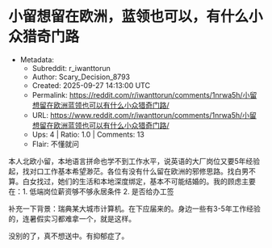 # 小留想留在欧洲，蓝领也可以，有什么小众猎奇门路

- Metadata:
  - Subreddit: r_iwanttorun
  - Author: Scary_Decision_8793
  - Created: 2025-09-27 14:13:00 UTC
  - Permalink: https://reddit.com/r/iwanttorun/comments/1nrwa5h/小留想留在欧洲蓝领也可以有什么小众猎奇门路/
  - URL: https://www.reddit.com/r/iwanttorun/comments/1nrwa5h/小留想留在欧洲蓝领也可以有什么小众猎奇门路/
  - Ups: 4 | Ratio: 1.0 | Comments: 13
  - Flair: 不懂就问


本人北欧小留，本地语言拼命也学不到工作水平，说英语的大厂岗位又要5年经验起，找对口工作基本希望渺茫。各位有没有什么留在欧洲的邪修思路。找白男不算。白女找过，她们的生活和本地深度绑定，基本不可能结婚的。我的顾虑主要在：1.
低端岗位薪资够不够永居条件 2. 是否给办工签

补充一下背景：瑞典某大城市计算机。在下应届来的。身边一些有3-5年工作经验的，连暑假实习都难拿一个，就是这样。

没别的了，真不想送中。有抑郁症了。

